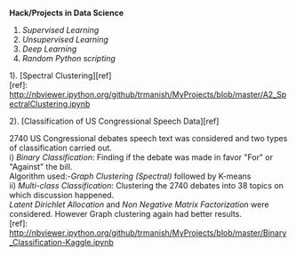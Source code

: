 **Hack/Projects in Data Science**

1) *Supervised Learning*  
2) *Unsupervised Learning*  
3) *Deep Learning*  
4) *Random Python scripting*   
  
1). [Spectral Clustering][ref]  
[ref]: http://nbviewer.ipython.org/github/trmanish/MyProjects/blob/master/A2_SpectralClustering.ipynb  

2). [Classification of US Congressional Speech Data][ref]  

2740 US Congressional debates speech text was considered and two types of classification 
carried out.  
i) *Binary Classification*: Finding if the debate was made in favor "For" or "Against" the bill.  
    Algorithm used:-*Graph Clustering (Spectral)* followed by K-means  
ii) *Multi-class Classification*: Clustering the 2740 debates into 38 topics on which discussion happened.  
    *Latent Dirichlet Allocation* and *Non Negative Matrix Factorization* were considered. However Graph clustering
    again had better results.  
  [ref]: http://nbviewer.ipython.org/github/trmanish/MyProjects/blob/master/Binary_Classification-Kaggle.ipynb





